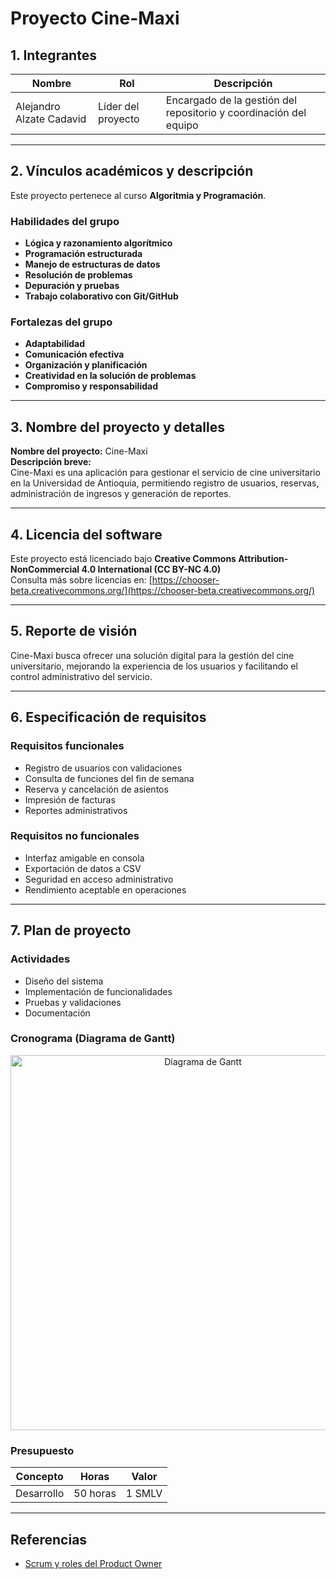 # Proyecto Cine-Maxi




## 1. Integrantes
| Nombre | Rol | Descripción |
|--------|-----|-------------|
| Alejandro Alzate Cadavid | Líder del proyecto | Encargado de la gestión del repositorio y coordinación del equipo |

---

## 2. Vínculos académicos y descripción
Este proyecto pertenece al curso **Algoritmia y Programación**.  

### Habilidades del grupo
- **Lógica y razonamiento algorítmico**
- **Programación estructurada**
- **Manejo de estructuras de datos**
- **Resolución de problemas**
- **Depuración y pruebas**
- **Trabajo colaborativo con Git/GitHub**

### Fortalezas del grupo
- **Adaptabilidad**
- **Comunicación efectiva**
- **Organización y planificación**
- **Creatividad en la solución de problemas**
- **Compromiso y responsabilidad**

---

## 3. Nombre del proyecto y detalles
**Nombre del proyecto:** Cine-Maxi  
**Descripción breve:**  
Cine-Maxi es una aplicación para gestionar el servicio de cine universitario en la Universidad de Antioquia, permitiendo registro de usuarios, reservas, administración de ingresos y generación de reportes.

---

## 4. Licencia del software
Este proyecto está licenciado bajo **Creative Commons Attribution-NonCommercial 4.0 International (CC BY-NC 4.0)**  
Consulta más sobre licencias en: [https://chooser-beta.creativecommons.org/](https://chooser-beta.creativecommons.org/)

---

## 5. Reporte de visión
Cine-Maxi busca ofrecer una solución digital para la gestión del cine universitario, mejorando la experiencia de los usuarios y facilitando el control administrativo del servicio.

---

## 6. Especificación de requisitos

### Requisitos funcionales
- Registro de usuarios con validaciones
- Consulta de funciones del fin de semana
- Reserva y cancelación de asientos
- Impresión de facturas
- Reportes administrativos

### Requisitos no funcionales
- Interfaz amigable en consola
- Exportación de datos a CSV
- Seguridad en acceso administrativo
- Rendimiento aceptable en operaciones

---

## 7. Plan de proyecto

### Actividades
- Diseño del sistema
- Implementación de funcionalidades
- Pruebas y validaciones
- Documentación

### Cronograma (Diagrama de Gantt)
<p align="center">
  <img src="./assets/diagrama-gantt.png" alt="Diagrama de Gantt" width="600">
</p>

### Presupuesto
| Concepto | Horas | Valor |
|----------|-------|-------|
| Desarrollo | 50 horas | 1 SMLV |

---

## Referencias
- [Scrum y roles del Product Owner](https://www.scrum.org/resources/what-is-a-product-owner)
